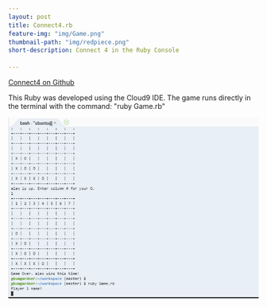 ```yaml
---
layout: post
title: Connect4.rb
feature-img: "img/Game.png"
thumbnail-path: "img/redpiece.png"
short-description: Connect 4 in the Ruby Console

---
```

<a href="https://github.com/bumgardnera07/connect4">Connect4 on Github</a>

This Ruby was developed using the Cloud9 IDE. The game runs directly in the terminal with the command: "ruby Game.rb"


![Connect4](/img/Connect4.PNG)

